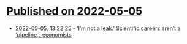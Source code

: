 # [Published on 2022-05-05](index.md)

* [2022-05-05, 13:22:25](https://news.ycombinator.com/item?id=31272972) - [‘I’m not a leak.’ Scientific careers aren’t a ‘pipeline,’: economists](https://www.science.org/content/article/i-m-absolutely-not-leak-scientific-careers-aren-t-pipeline-these-economists-say)
